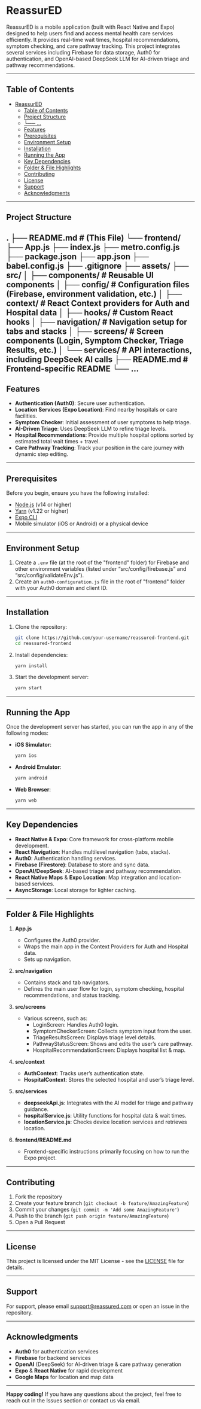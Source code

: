 # ReassurED

ReassurED is a mobile application (built with React Native and Expo) designed to help users find and access mental health care services efficiently. It provides real-time wait times, hospital recommendations, symptom checking, and care pathway tracking. This project integrates several services including Firebase for data storage, Auth0 for authentication, and OpenAI-based DeepSeek LLM for AI-driven triage and pathway recommendations. 

---

## Table of Contents
- [ReassurED](#reassured)
  - [Table of Contents](#table-of-contents)
  - [Project Structure](#project-structure)
  - [└── ...](#-)
  - [Features](#features)
  - [Prerequisites](#prerequisites)
  - [Environment Setup](#environment-setup)
  - [Installation](#installation)
  - [Running the App](#running-the-app)
  - [Key Dependencies](#key-dependencies)
  - [Folder \& File Highlights](#folder--file-highlights)
  - [Contributing](#contributing)
  - [License](#license)
  - [Support](#support)
  - [Acknowledgments](#acknowledgments)

---

## Project Structure

.
├── README.md # (This File)
└── frontend/
├── App.js
├── index.js
├── metro.config.js
├── package.json
├── app.json
├── babel.config.js
├── .gitignore
├── assets/
├── src/
│ ├── components/ # Reusable UI components
│ ├── config/ # Configuration files (Firebase, environment validation, etc.)
│ ├── context/ # React Context providers for Auth and Hospital data
│ ├── hooks/ # Custom React hooks
│ ├── navigation/ # Navigation setup for tabs and stacks
│ ├── screens/ # Screen components (Login, Symptom Checker, Triage Results, etc.)
│ └── services/ # API interactions, including DeepSeek AI calls
├── README.md # Frontend-specific README
└── ...
---

## Features

- **Authentication (Auth0)**: Secure user authentication.  
- **Location Services (Expo Location)**: Find nearby hospitals or care facilities.  
- **Symptom Checker**: Initial assessment of user symptoms to help triage.  
- **AI-Driven Triage**: Uses DeepSeek LLM to refine triage levels.  
- **Hospital Recommendations**: Provide multiple hospital options sorted by estimated total wait times + travel.  
- **Care Pathway Tracking**: Track your position in the care journey with dynamic step editing.  

---

## Prerequisites

Before you begin, ensure you have the following installed:
- [Node.js](https://nodejs.org/) (v14 or higher)
- [Yarn](https://yarnpkg.com/) (v1.22 or higher)
- [Expo CLI](https://docs.expo.dev/get-started/installation/)
- Mobile simulator (iOS or Android) or a physical device

---

## Environment Setup

1. Create a `.env` file (at the root of the "frontend" folder) for Firebase and other environment variables (listed under “src/config/firebase.js” and “src/config/validateEnv.js”).  
2. Create an `auth0-configuration.js` file in the root of "frontend" folder with your Auth0 domain and client ID.  

---

## Installation

1. Clone the repository:  
   ```bash
   git clone https://github.com/your-username/reassured-frontend.git
   cd reassured-frontend
   ```
2. Install dependencies:  
   ```bash
   yarn install
   ```
3. Start the development server:  
   ```bash
   yarn start
   ```

---

## Running the App

Once the development server has started, you can run the app in any of the following modes:

- **iOS Simulator**:
  ```bash
  yarn ios
  ```
- **Android Emulator**:
  ```bash
  yarn android
  ```
- **Web Browser**:
  ```bash
  yarn web
  ```

---

## Key Dependencies

- **React Native & Expo**: Core framework for cross-platform mobile development.  
- **React Navigation**: Handles multilevel navigation (tabs, stacks).  
- **Auth0**: Authentication handling services.  
- **Firebase (Firestore)**: Database to store and sync data.  
- **OpenAI/DeepSeek**: AI-based triage and pathway recommendation.  
- **React Native Maps** & **Expo Location**: Map integration and location-based services.  
- **AsyncStorage**: Local storage for lighter caching.  

---

## Folder & File Highlights

1. **App.js**  
   - Configures the Auth0 provider.  
   - Wraps the main app in the Context Providers for Auth and Hospital data.  
   - Sets up navigation.

2. **src/navigation**  
   - Contains stack and tab navigators.  
   - Defines the main user flow for login, symptom checking, hospital recommendations, and status tracking.

3. **src/screens**  
   - Various screens, such as:  
     - LoginScreen: Handles Auth0 login.  
     - SymptomCheckerScreen: Collects symptom input from the user.  
     - TriageResultsScreen: Displays triage level details.  
     - PathwayStatusScreen: Shows and edits the user’s care pathway.  
     - HospitalRecommendationScreen: Displays hospital list & map.  

4. **src/context**  
   - **AuthContext**: Tracks user’s authentication state.  
   - **HospitalContext**: Stores the selected hospital and user’s triage level.

5. **src/services**  
   - **deepseekApi.js**: Integrates with the AI model for triage and pathway guidance.  
   - **hospitalService.js**: Utility functions for hospital data & wait times.  
   - **locationService.js**: Checks device location services and retrieves location.  

6. **frontend/README.md**  
   - Frontend-specific instructions primarily focusing on how to run the Expo project.

---

## Contributing

1. Fork the repository  
2. Create your feature branch (`git checkout -b feature/AmazingFeature`)  
3. Commit your changes (`git commit -m 'Add some AmazingFeature'`)  
4. Push to the branch (`git push origin feature/AmazingFeature`)  
5. Open a Pull Request  

---

## License

This project is licensed under the MIT License - see the [LICENSE](./frontend/../LICENSE) file for details.

---

## Support

For support, please email support@reassured.com or open an issue in the repository.

---

## Acknowledgments

- **Auth0** for authentication services  
- **Firebase** for backend services  
- **OpenAI** (DeepSeek) for AI-driven triage & care pathway generation  
- **Expo** & **React Native** for rapid development  
- **Google Maps** for location and map data  

---

**Happy coding!** If you have any questions about the project, feel free to reach out in the Issues section or contact us via email.